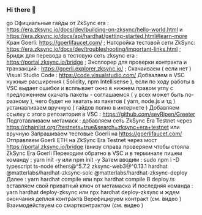 ### Hi there 👋
go
Официальные гайды от ZkSync era : https://era.zksync.io/docs/dev/building-on-zksync/hello-world.html и https://era.zksync.io/docs/api/hardhat/getting-started.html#learn-more
Кран Goerli: https://goerlifaucet.com/ ;
Натсройка тестовой сети ZkSync: https://era.zksync.io/docs/dev/troubleshooting/important-links.html ;
Бридж для перевода в тестовую сеть zksync era : https://portal.zksync.io/bridge ;
Эксплорер для проверки контракта и транзакций : https://goerli.explorer.zksync.io/ ;
Скачаиваем ( если нет ) Visual Studio Code : https://code.visualstudio.com/
Добваляем в VSC нужные расширения ( Solidity, npm Intellisense ), если по ходу работы в VSC выдает ошибки и всплывает окно в нижнем правом углу с предложением скачать пакеты - соглашаемся ( у всех может быть по-разному ), чего будет не хватать из пакетов ( yarn, node.js и тд ) устанавливаем вручную ( гайдов полно в интернете )
Добавляем ссылку с этого репозитория в VSC : https://github.com/sevRipen/Greeter
Подготавливаем метамаск : добавляем сеть ZkSync Era Testnet через https://chainlist.org/?testnets=true&search=zksync+era+testnet или вручную
Запрашиваем тестовые Goerli на https://goerlifaucet.com/
Отправляем Goerli ETH на ZkSync Era Testnet через мост https://portal.zksync.io/bridge (внизу справа проверяем чтобы стояла ZkSync Era Goerli
Переходим обратно в VSC и в терминале пишем команду : yarn init -y или npm init -y
Затем вводим : sudo npm i -D typescript ts-node ethers@^5.7.2 zksync-web3@^0.13.1 hardhat @matterlabs/hardhat-zksync-solc @matterlabs/hardhat-zksync-deploy
Далее : yarn hardhat compile или npx hardhat compile
В deploy.ts вставляем свой приватный ключ от метамаска
И последняя команда : yarn hardhat deploy-zksync или npx hardhat deploy-zksync и ждем окончания деплоя контракта
Верефицируем контракт (см. видео )
Взаимодействуем со смартконтрактом (см. видео )
